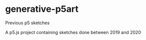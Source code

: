 # generative-p5art
Previous p5 sketches

A p5.js project containing sketches done between 2019 and 2020 
